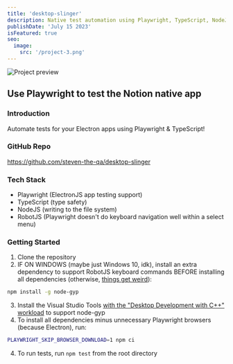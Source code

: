 ```yaml
---
title: 'desktop-slinger'
description: Native test automation using Playwright, TypeScript, NodeJS, and a sprinkle of RobotJS.
publishDate: 'July 15 2023'
isFeatured: true
seo:
  image:
    src: '/project-3.png'
---
```


![Project preview](/project-3.png)

## Use Playwright to test the Notion native app

### Introduction

Automate tests for your Electron apps using Playwright & TypeScript!

### GitHub Repo

<a href="https://github.com/steven-the-qa/desktop-slinger" target="_blank" rel='noopener noreferrer'>
    https://github.com/steven-the-qa/desktop-slinger
</a>

### Tech Stack

- Playwright (ElectronJS app testing support)
- TypeScript (type safety)
- NodeJS (writing to the file system)
- RobotJS (Playwright doesn't do keyboard navigation well within a select menu)

### Getting Started

1. Clone the repository
2. IF ON WINDOWS (maybe just Windows 10, idk), install an extra dependency to support RobotJS keyboard commands BEFORE installing all dependencies (otherwise, [things get weird](https://github.com/octalmage/robotjs/issues/590)):

```bash
npm install -g node-gyp
```

3. Install the Visual Studio Tools [with the "Desktop Development with C++" workload](<https://github.com/nodejs/node-gyp#installation:~:text=Install%20Visual%20C%2B%2B%20Build%20Environment%3A%20Visual%20Studio%20Build%20Tools%20(using%20%22Visual%20C%2B%2B%20build%20tools%22%20workload)%20or%20Visual%20Studio%20Community%20(using%20the%20%22Desktop%20development%20with%20C%2B%2B%22%20workload)>) to support node-gyp
4. To install all dependencies minus unnecessary Playwright browsers (because Electron), run:

```bash
PLAYWRIGHT_SKIP_BROWSER_DOWNLOAD=1 npm ci
```

4. To run tests, run `npm test` from the root directory
